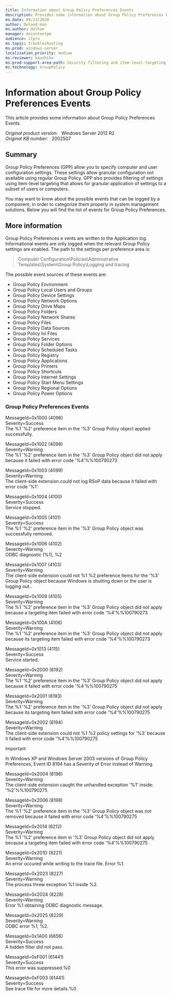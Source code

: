 ```yaml
---
title: Information about Group Policy Preferences Events
description: Provides some information about Group Policy Preferences Events
ms.date: 09/21/2020
author: Deland-Han
ms.author: delhan 
manager: dscontentpm
audience: itpro
ms.topic: troubleshooting
ms.prod: windows-server
localization_priority: medium
ms.reviewer: kaushika
ms.prod-support-area-path: Security filtering and item-level targeting
ms.technology: GroupPolicy
---
```

# Information about Group Policy Preferences Events

This article provides some information about Group Policy Preferences Events.

_Original product version:_ &nbsp; Windows Server 2012 R2  
_Original KB number:_ &nbsp; 2002507

## Summary

Group Policy Preferences (GPP) allow you to specify computer and user configuration settings. These settings allow granular configuration not available using regular Group Policy. GPP also provides filtering of settings using item-level targeting that allows for granular application of settings to a subset of users or computers.  

You may want to know about the possible events that can be logged by a component, in order to categorize them properly in system management solutions. Below you will find the list of events for Group Policy Preferences.

## More information

Group Policy Preferences e vents are written to the Application log. Informational events are only logged when the relevant Group Policy settings are enabled. The path to the settings per preference area is:  

 >Computer Configuration\Policies\Administrative Templates\System\Group Policy\Logging and tracing  

The possible event sources of these events are:
- Group Policy Environment 
- Group Policy Local Users and Groups 
- Group Policy Device Settings 
- Group Policy Network Options 
- Group Policy Drive Maps 
- Group Policy Folders 
- Group Policy Network Shares 
- Group Policy Files 
- Group Policy Data Sources 
- Group Policy Ini Files 
- Group Policy Services 
- Group Policy Folder Options 
- Group Policy Scheduled Tasks 
- Group Policy Registry 
- Group Policy Applications 
- Group Policy Printers 
- Group Policy Shortcuts 
- Group Policy Internet Settings 
- Group Policy Start Menu Settings 
- Group Policy Regional Options 
- Group Policy Power Options 

### Group Policy Preferences Events

MessageId=0x1000 (4096)  
Severity=Success  
The %1 '%2' preference item in the '%3' Group Policy object applied successfully. 
 
MessageId=0x1002 (4098)  
Severity=Warning  
The %1 '%2' preference item in the '%3' Group Policy object did not apply because it failed with error code '%4'%%100790273  

MessageId=0x1003 (4099)  
Severity=Warning  
The client-side extension could not log RSoP data because it failed with error code '%1'.  

MessageId=0x1004  (4100)  
Severity=Success  
Service stopped.  

MessageId=0x1005  (4101)  
Severity=Success  
The %1 '%2' preference item in the '%3' Group Policy object was successfully removed.  

MessageId=0x1006  (4102)  
Severity=Warning  
ODBC diagnostic (%1), %2  

MessageId=0x1007  (4103)  
Severity=Warning  
The client-side extension could not %1 %2 preference items for the '%3' Group Policy object because Windows is shutting down or the user is logging out..  

MessageId=0x1009  (4105)  
Severity=Warning  
The %1 '%2' preference item in the '%3' Group Policy object did not apply because a targeting item failed with error code '%4'%%100790273  

MessageId=0x100A  (4106)  
Severity=Warning  
The %1 '%2' preference item in the '%3' Group Policy object did not apply because its targeting item failed with error code '%4'%%100790273  

MessageId=0x1013  (4115)  
Severity=Success  
Service started.  

MessageId=0x2000 (8192)  
Severity=Warning  
The %1 '%2' preference item in the '%3' Group Policy object did not apply because it failed with error code '%4'%%100790275  

MessageId=0x2001 (8193)  
Severity=Warning  
The %1 '%2' preference item in the '%3' Group Policy object did not apply because its targeting item failed with error code '%4'%%100790275  

MessageId=0x2002 (8194)  
Severity=Warning  
The client-side extension could not %1 %2 policy settings for '%3' because it failed with error code '%4'%%100790275  

>[!IMPORTANT] 
In Windows XP and Windows Server 2003 versions of Group Policy Preferences, Event ID 8194 has a Severity of Error instead of Warning.  

MessageId=0x2004 (8196)  
Severity=Warning  
The client-side extension caught the unhandled exception '%1' inside: '%2'%%100790275  

MessageId=0x2006 (8198)  
Severity=Warning  
The %1 '%2' preference item in the '%3' Group Policy object was not removed because it failed with error code '%4'%%100790275  

MessageId=0x2014 (8212)  
Severity=Warning  
The %1 '%2' preference item in '%3' Group Policy object did not apply because a targeting item failed with error code '%4'%%100790275  

MessageId=0x201D (8221)  
Severity=Warning  
An error occured while writing to the trace file.  Error %1.  

MessageId=0x2023 (8227)  
Severity=Warning  
The process threw exception %1 inside %2.  

MessageId=0x2024 (8228)  
Severity=Warning  
Error %1 obtaining ODBC diagnostic message.  

MessageId=0x2025 (8229)  
Severity=Warning  
ODBC error %1, %2.  

MessageId=0x1A00 (6656)  
Severity=Success  
A hidden filter did not pass.  

MessageId=0xF001 (61441)  
Severity=Success  
This error was suppressed.%0  

MessageId=0xF003 (61441)  
Severity=Success  
See trace file for more details.%0  
